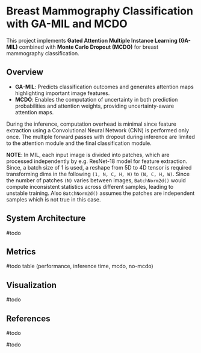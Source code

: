 # Breast Mammography Classification with GA-MIL and MCDO

This project implements **Gated Attention Multiple Instance Learning (GA-MIL)** combined with **Monte Carlo Dropout (MCDO)** for breast mammography classification.

## Overview

- **GA-MIL**: Predicts classification outcomes and generates attention maps highlighting important image features.
- **MCDO**: Enables the computation of uncertainty in both prediction probabilities and attention weights, providing uncertainty-aware attention maps.

During the inference, computation overhead is minimal since feature extraction using a Convolutional Neural Network (CNN) is performed only once. The multiple forward passes with dropout during inference are limited to the attention module and the final classification module.

**NOTE**: In MIL, each input image is divided into patches, which are processed independently by e.g. ResNet-18 model for feature extraction. Since, a batch size of 1 is used, a reshape from 5D to 4D tensor is required transforming dims in the following `(1, N, C, H, W)` to `(N, C, H, W)`. Since the number of patches `(N)` varies between images, `BatchNorm2d()` would compute inconsistent statistics across different samples, leading to unstable training. Also `BatchNorm2d()` assumes the patches are independent samples which is not true in this case.

## System Architecture

\#todo

## Metrics

\#todo table (performance, inference time, mcdo, no-mcdo)

## Visualization

\#todo

## References

\#todo

\#todo
